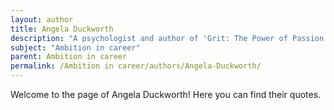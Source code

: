 ```yaml
---
layout: author
title: Angela Duckworth
description: "A psychologist and author of 'Grit: The Power of Passion and Perseverance,' who explores how ambition and perseverance are crucial to attaining success."
subject: "Ambition in career"
parent: Ambition in career
permalink: /Ambition in career/authors/Angela-Duckworth/
---
```


Welcome to the page of Angela Duckworth! Here you can find their quotes.
